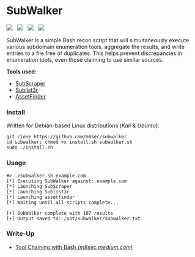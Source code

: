 # SubWalker
[![](https://img.shields.io/twitter/follow/m8r0wn?color=blue&label=Twitter&logo=twitter&style=plastic)](https://twitter.com/m8sec)&nbsp;&nbsp;
[![](https://img.shields.io/github/followers/m8r0wn?color=gray&label=GitHub&logo=github&style=plastic)](https://github.com/m8sec)&nbsp;&nbsp;
[![](https://img.shields.io/badge/Sponsor-GitHub-green?style=plastic&logo=github)](https://github.com/sponsors/m8sec)&nbsp;&nbsp;
[![](https://img.shields.io/badge/Donate-PayPal-blue?style=plastic&logo=paypal)](https://www.paypal.com/donate?hosted_button_id=68W8UCUF4SMTC)

SubWalker is a simple Bash recon script that will simultaneously execute various subdomain enumeration tools, aggregate the results, and write entries to a file free of duplicates. This helps prevent discrepancies in enumeration tools, even those claiming to use similar sources. 

**Tools used:**
* [SubScraper](https://github.com/m8sec/subscraper)
* [Sublist3r](https://github.com/aboul3la/Sublist3r)
* [AssetFinder](https://github.com/tomnomnom/assetfinder)

### Install
Written for Debian-based Linux distributions (*Kali* & *Ubuntu*):

```text
git clone https://github.com/m8sec/subwalker
cd subwalker; chmod +x install.sh subwalker.sh
sudo ./install.sh
```

### Usage
```text
#> ./subwalker.sh example.com
[*] Executing SubWalker against: example.com
[*] Launching SubScraper
[*] Launching Sublist3r
[*] Launching assetfinder
[*] Waiting until all scripts complete...

[+] SubWalker complete with 107 results
[+] Output saved to: /opt/subwalker/subwalker.txt
```

### Write-Up 
* [Tool Chaining with Bash *(m8sec.medium.com)*](https://infosecwriteups.com/intro-to-bug-bounty-automation-tool-chaining-with-bash-13e11348016f)

